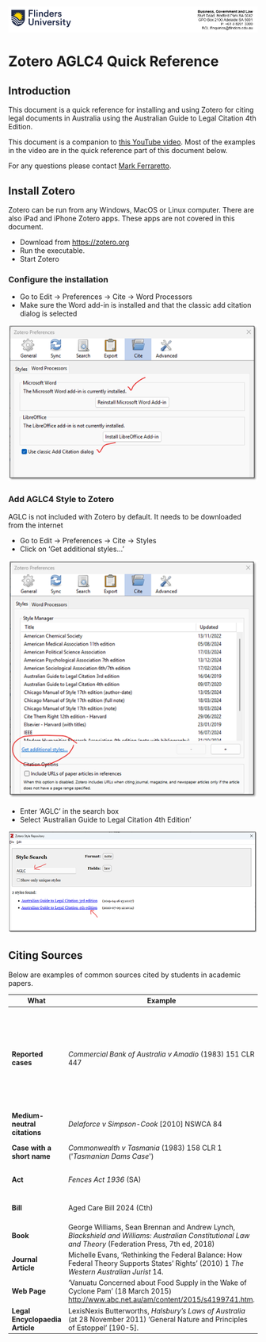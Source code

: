 <p align="center">
    <img src="../static/img/document_header.png" alt="Flinders University Header">
</p>

# Zotero AGLC4 Quick Reference

## Introduction
This document is a quick reference for installing and using Zotero for citing legal documents in Australia using the Australian Guide to Legal Citation 4th Edition.

This document is a companion to [this YouTube video](https://youtu.be/qd13d27LLCw). Most of the examples in the video are in the quick reference part of this document below.

For any questions please contact [Mark Ferraretto](https://people.flinders.edu.au/mark.ferraretto).

## Install Zotero
Zotero can be run from any Windows, MacOS or Linux computer. There are also iPad and iPhone Zotero apps. These apps are not covered in this document.

* Download from https://zotero.org
* Run the executable.
* Start Zotero

### Configure the installation
* Go to Edit -> Preferences -> Cite -> Word Processors
* Make sure the Word add-in is installed and that the classic add citation dialog is selected

<p align="center">
    <img src="../static/img/qref1.png" >
</p>

### Add AGLC4 Style to Zotero
AGLC is not included with Zotero by default. It needs to be downloaded from the internet
* Go to Edit -> Preferences -> Cite -> Styles
* Click on ‘Get additional styles…’
<p align="center">
    <img src="../static/img/qref2.png">
</p>

* Enter ‘AGLC’ in the search box
* Select ‘Australian Guide to Legal Citation 4th Edition’
<p align="center">
    <img src="../static/img/qref3.png">
</p>

## Citing Sources
Below are examples of common sources cited by students in academic papers.

What|Example|Add to Zotero
---|---|---
**Reported cases**|*Commercial Bank of Australia v Amadio* (1983) 151 CLR 447|<img src="../static/img/qrtable1_reported.png" width=600>
**Medium-neutral citations**|*Delaforce v Simpson-Cook* [2010] NSWCA 84|<img src="../static/img/qrtable2_mnc.png width=600>
**Case with a short name**|*Commonwealth v Tasmania* (1983) 158 CLR 1 ('*Tasmanian Dams Case*')|<img src="../static/img/qrtable3_cwn.png width=600>
**Act**|*Fences Act 1936* (SA)|<img src="../static/img/qrtable4_act.png width=600>
**Bill**|Aged Care Bill 2024 (Cth)|<img src="../static/img/qrtable5_bill.png width=600>
**Book**|George Williams, Sean Brennan and Andrew Lynch, *Blackshield and Williams: Australian Constitutional Law and Theory* (Federation Press, 7th ed, 2018)|<img src="../static/img/qrtable6_book.png width=600>
**Journal Article**|Michelle Evans, ‘Rethinking the Federal Balance: How Federal Theory Supports States’ Rights’ (2010) 1 *The Western Australian Jurist* 14.|<img src="../static/img/qrtable7_article.png width=600>
**Web Page**|‘Vanuatu Concerned about Food Supply in the Wake of Cyclone Pam’ (18 March 2015) <http://www.abc.net.au/am/content/2015/s4199741.htm>.|<img src="../static/img/qrtable8_web.png width=600>
**Legal Encyclopaedia Article**|LexisNexis Butterworths, *Halsbury’s Laws of Australia* (at 28 November 2011) ‘General Nature and Principles of Estoppel’ [190-5].|<img src="../static/img/qrtable9_encyc.png width=600>
